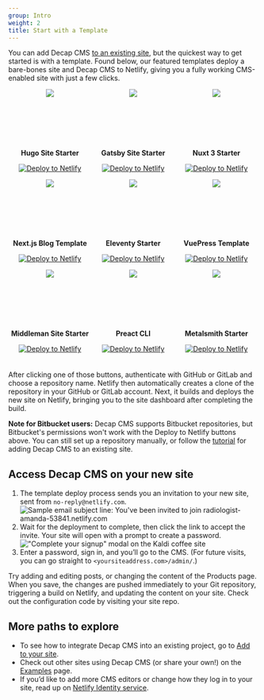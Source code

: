 ```yaml
---
group: Intro
weight: 2
title: Start with a Template
---
```


You can add Decap CMS [to an existing site](/docs/add-to-your-site/), but the quickest way to get started is with a template. Found below, our featured templates deploy a bare-bones site and Decap CMS to Netlify, giving you a fully working CMS-enabled site with just a few clicks.

<div style="display: grid; grid-template-columns: repeat(3, minmax(0, 1fr)); text-align: center; margin-bottom: 1.5em;">
  <div style="flex-basis: 33%">
    <div style="padding: 0 15%; height: 100px; display: flex; justify-content: center;">
      <img src="/img/hugo.svg"/>
    </div>
    <h4 style="margin: 1.25rem 0 0.75rem;">Hugo Site Starter</h4>
    <p><a href="https://app.netlify.com/start/deploy?repository=https://github.com/decaporg/one-click-hugo-cms&amp;stack=cms"><img src="https://www.netlify.com/img/deploy/button.svg" alt="Deploy to Netlify" /></a></p>
  </div>
  <div style="flex-basis: 33%">
    <div style="padding: 0 30%; height: 100px; display: flex; justify-content: center;">
      <img src="/img/gatsby.svg"/>
    </div>
    <h4 style="margin: 1.25rem 0 0.75rem;">Gatsby Site Starter</h4>
    <p><a href="https://app.netlify.com/start/deploy?repository=https://github.com/decaporg/gatsby-starter-decap-cms&amp;stack=cms"><img src="https://www.netlify.com/img/deploy/button.svg" alt="Deploy to Netlify" /></a></p>
  </div>
  <div style="flex-basis: 33%">
    <div style="padding: 0 30%; height: 100px; display: flex; justify-content: center;">
      <img src="/img/nuxt.svg"/>
    </div>
    <h4 style="margin: 1.25rem 0 0.75rem;">Nuxt 3 Starter</h4>
    <p><a href="https://app.netlify.com/start/deploy?repository=https://github.com/Sfolkerts89/Nuxt3-starter__Decap-cms&amp;stack=cms"><img src="https://www.netlify.com/img/deploy/button.svg" alt="Deploy to Netlify" /></a></p>
  </div>
  <div style="flex-basis: 33%">
    <div style="padding: 0 30%; height: 100px; display: flex; justify-content: center;">
      <img src="/img/nextjs.svg"/>
    </div>
    <h4 style="margin: 1.25rem 0 0.75rem;">Next.js Blog Template</h4>
    <p><a href="https://app.netlify.com/start/deploy?repository=https://github.com/wutali/nextjs-netlify-blog-template&amp;stack=cms"><img src="https://www.netlify.com/img/deploy/button.svg" alt="Deploy to Netlify" /></a></p>
  </div>
  <div style="flex-basis: 33%">
    <div style="padding: 0 30%; height: 100px; display: flex; justify-content: center;">
      <img src="/img/11ty-logo.svg"/>
    </div>
    <h4 style="margin: 1.25rem 0 0.75rem;">Eleventy Starter</h4>
    <p><a href="https://app.netlify.com/start/deploy?repository=https://github.com/surjithctly/neat-starter&amp;stack=cms"><img src="https://www.netlify.com/img/deploy/button.svg" alt="Deploy to Netlify" /></a></p>
  </div>
  <div style="flex-basis: 33%">
    <div style="padding: 0 30%; height: 100px; display: flex; justify-content: center;">
      <img src="/img/vuepress.png"/>
    </div>
    <h4 style="margin: 1.25rem 0 0.75rem;">VuePress Template</h4>
    <p><a href="https://app.netlify.com/start/deploy?repository=https://github.com/NdagiStanley/VueDN"><img src="https://www.netlify.com/img/deploy/button.svg" alt="Deploy to Netlify" /></a></p>
  </div>
  <div style="flex-basis: 33%">
    <div style="padding: 0 30%; height: 100px; display: flex; justify-content: center;">
      <img src="/img/middleman.svg"/>
    </div>
    <h4 style="margin: 1.25rem 0 0.75rem;">Middleman Site Starter</h4>
    <p><a href="https://app.netlify.com/start/deploy?repository=https://github.com/tomrutgers/middleman-starter-netlify-cms&amp;stack=cms"><img src="https://www.netlify.com/img/deploy/button.svg" alt="Deploy to Netlify" /></a></p>
  </div>
  <div style="flex-basis: 33%">
    <div style="padding: 0 30%; height: 100px; display: flex; justify-content: center;">
      <img src="/img/preact.svg"/>
    </div>
    <h4 style="margin: 1.25rem 0 0.75rem;">Preact CLI</h4>
    <p><a href="https://app.netlify.com/start/deploy?repository=https://github.com/preactjs/preact-netlify&amp;stack=cms"><img src="https://www.netlify.com/img/deploy/button.svg" alt="Deploy to Netlify" /></a></p>
  </div>
  <div style="flex-basis: 33%">
    <div style="padding: 0 30%; height: 100px; display: flex; justify-content: center;">
      <img src="/img/metalsmith.svg"/>
    </div>
    <h4 style="margin: 1.25rem 0 0.75rem;">Metalsmith Starter</h4>
    <p><a href="https://app.netlify.com/start/deploy?repository=https://github.com/wernerglinka/metalsmith-netlify-starter"><img src="https://www.netlify.com/img/deploy/button.svg" alt="Deploy to Netlify" /></a></p>
  </div>
</div>

After clicking one of those buttons, authenticate with GitHub or GitLab and choose a repository name. Netlify then automatically creates a clone of the repository in your GitHub or GitLab account. Next, it builds and deploys the new site on Netlify, bringing you to the site dashboard after completing the build.

**Note for Bitbucket users:** Decap CMS supports Bitbucket repositories, but Bitbucket's permissions won't work with the Deploy to Netlify buttons above. You can still set up a repository manually, or follow the [tutorial](/docs/add-to-your-site) for adding Decap CMS to an existing site.

## Access Decap CMS on your new site

1. The template deploy process sends you an invitation to your new site, sent from `no-reply@netlify.com`.
   ![Sample email subject line: You've been invited to join radiologist-amanda-53841.netlify.com](https://www.decapcms.org/img/email-subject.png?raw=true)
2. Wait for the deployment to complete, then click the link to accept the invite. Your site will open with a prompt to create a password.
   !["Complete your signup" modal on the Kaldi coffee site](https://www.decapcms.org/img/create-password.png?raw=true)
3. Enter a password, sign in, and you’ll go to the CMS. (For future visits, you can go straight to `<yoursiteaddress.com>/admin/`.)

Try adding and editing posts, or changing the content of the Products page. When you save, the changes are pushed immediately to your Git repository, triggering a build on Netlify, and updating the content on your site. Check out the configuration code by visiting your site repo.

## More paths to explore

- To see how to integrate Decap CMS into an existing project, go to [Add to your site](/docs/add-to-your-site/).
- Check out other sites using Decap CMS (or share your own!) on the [Examples](/docs/examples/) page.
- If you’d like to add more CMS editors or change how they log in to your site, read up on [Netlify Identity service](https://www.netlify.com/docs/identity).
